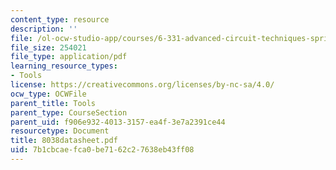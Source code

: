 ```yaml
---
content_type: resource
description: ''
file: /ol-ocw-studio-app/courses/6-331-advanced-circuit-techniques-spring-2002/7b1cbcaefca0be7162c27638eb43ff08_8038datasheet.pdf
file_size: 254021
file_type: application/pdf
learning_resource_types:
- Tools
license: https://creativecommons.org/licenses/by-nc-sa/4.0/
ocw_type: OCWFile
parent_title: Tools
parent_type: CourseSection
parent_uid: f906e932-4013-3157-ea4f-3e7a2391ce44
resourcetype: Document
title: 8038datasheet.pdf
uid: 7b1cbcae-fca0-be71-62c2-7638eb43ff08
---
```

